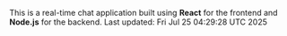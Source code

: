 This is a real-time chat application built using **React** for the frontend and **Node.js** for the backend.
Last updated: Fri Jul 25 04:29:28 UTC 2025
